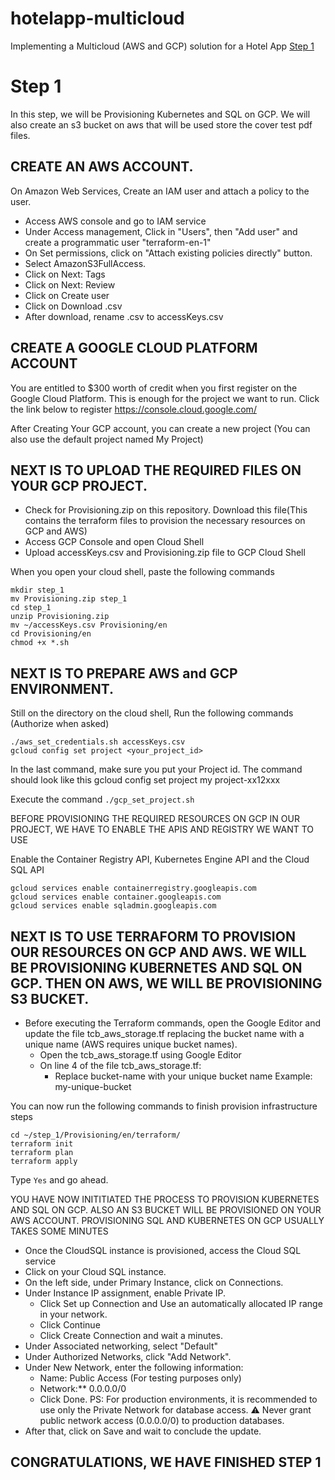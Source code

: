 # hotelapp-multicloud
Implementing a Multicloud (AWS and GCP) solution for a Hotel App [Step 1](https://github.com/Yingi/hotelapp-multicloud/blob/8ab5e03bcbbbf754e459c53851f23ca17286cd22/Step%201/build.md)

# Step 1
In this step, we will be Provisioning Kubernetes and SQL on GCP. We will also create an s3 bucket on aws that will be used store the cover test pdf files.

## CREATE AN AWS ACCOUNT.

On Amazon Web Services, Create an IAM user and attach a policy to the user.
* Access AWS console and go to IAM service
* Under Access management, Click in "Users", then "Add user" and create a programmatic user "terraform-en-1"
* On Set permissions, click on "Attach existing policies directly" button.
* Select AmazonS3FullAccess.
* Click on Next: Tags
* Click on Next: Review
* Click on Create user
* Click on Download .csv
* After download, rename .csv to accessKeys.csv

## CREATE A GOOGLE CLOUD PLATFORM ACCOUNT

You are entitled to $300 worth of credit when you first register on the Google Cloud Platform. This is enough for the project we want to run. Click the link below to register https://console.cloud.google.com/

After Creating Your GCP account, you can create a new project (You can also use the default project named My Project)

## NEXT IS TO UPLOAD THE REQUIRED FILES ON YOUR GCP PROJECT.
* Check for Provisioning.zip on this repository. Download this file(This contains the terraform files to provision the necessary resources on GCP and AWS)
* Access GCP Console and open Cloud Shell
* Upload accessKeys.csv and Provisioning.zip file to GCP Cloud Shell

When you open your cloud shell, paste the following commands

```
mkdir step_1
mv Provisioning.zip step_1
cd step_1
unzip Provisioning.zip
mv ~/accessKeys.csv Provisioning/en
cd Provisioning/en
chmod +x *.sh
```

## NEXT IS TO PREPARE AWS and GCP ENVIRONMENT.

Still on the directory on the cloud shell, Run the following commands (Authorize when asked)

```
./aws_set_credentials.sh accessKeys.csv
gcloud config set project <your_project_id> 
```

In the last command, make sure you put your Project id. The command should look like this gcloud config set project my project-xx12xxx

Execute the command `./gcp_set_project.sh`

BEFORE PROVISIONING THE REQUIRED RESOURCES ON GCP IN OUR PROJECT, WE HAVE TO ENABLE THE APIS AND REGISTRY WE WANT TO USE

Enable the Container Registry API, Kubernetes Engine API and the Cloud SQL API

```
gcloud services enable containerregistry.googleapis.com 
gcloud services enable container.googleapis.com 
gcloud services enable sqladmin.googleapis.com 
```

## NEXT IS TO USE TERRAFORM TO PROVISION OUR RESOURCES ON GCP AND AWS. WE WILL BE PROVISIONING KUBERNETES AND SQL ON GCP. THEN ON AWS, WE WILL BE PROVISIONING S3 BUCKET.

* Before executing the Terraform commands, open the Google Editor and update the file tcb_aws_storage.tf replacing the bucket name with a unique name (AWS requires unique bucket names).
    * Open the tcb_aws_storage.tf using Google Editor
    * On line 4 of the file tcb_aws_storage.tf:
        * Replace bucket-name with your unique bucket name Example: my-unique-bucket

You can now run the following commands to finish provision infrastructure steps

```
cd ~/step_1/Provisioning/en/terraform/
terraform init
terraform plan
terraform apply
```
Type `Yes` and go ahead.

YOU HAVE NOW INITITIATED THE PROCESS TO PROVISION KUBERNETES AND SQL ON GCP. ALSO AN S3 BUCKET WILL BE PROVISIONED ON YOUR AWS ACCOUNT. PROVISIONING SQL AND KUBERNETES ON GCP USUALLY TAKES SOME MINUTES

* Once the CloudSQL instance is provisioned, access the Cloud SQL service
* Click on your Cloud SQL instance.
* On the left side, under Primary Instance, click on Connections.
* Under Instance IP assignment, enable Private IP.
    * Click Set up Connection and Use an automatically allocated IP range in your network.
    * Click Continue
    * Click Create Connection and wait a minutes.
* Under Associated networking, select "Default"
* Under Authorized Networks, click "Add Network".
* Under New Network, enter the following information:
    * Name: Public Access (For testing purposes only)
    * Network:** 0.0.0.0/0
    * Click Done.
PS: For production environments, it is recommended to use only the Private Network for database access. ⚠️ Never grant public network access (0.0.0.0/0) to production databases.
* After that, click on Save and wait to conclude the update.



## CONGRATULATIONS, WE HAVE FINISHED STEP 1


